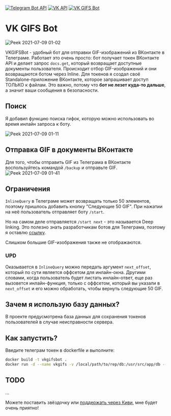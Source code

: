 [![Telegram Bot API](https://img.shields.io/badge/Telegram%20Bot%20API-5.2-blue.svg?style=flat-&logo=telegram)](https://core.telegram.org/bots/api)
[![VK API](https://img.shields.io/badge/Vkontakte%20API-5.131-blue.svg?style=flat-&logo=vk)](https://vk.com/dev/methods)
[![VK GIFS Bot](https://img.shields.io/badge/VK%20GIFS%20Bot-blue.svg?style=flat-&logo=telegram)](https://t.me/VKGIFSBot)


# VK GIFS Bot


![Peek 2021-07-09 01-02](https://user-images.githubusercontent.com/53908805/124996454-9fa07d00-e051-11eb-9fbd-3bd31db4e555.gif)

VKGIFSBot - удобный бот для отправки GIF-изображений из ВКонтакте в Телеграмe. Работает это очень просто: бот получает токен ВКонтакте API и делает запрос `docs.get`, который возвращает доступные документы пользователя.
Происходит отбор GIF-изображений и они возвращаются ботом через Inline. Для токенов я создал своё Standalone-приложение ВКонтакте, которое запрашивает доступ ТОЛЬКО к файлам. Это важно, потому что **бот не лезет куда-то дальше**,
а значит ваши сообщения в безопасности. 

## Поиск
Я добавил функцию поиска гифок, которую можно использовать во время инлайн запроса к боту.

![Peek 2021-07-09 01-11](https://user-images.githubusercontent.com/53908805/124997026-9f54b180-e052-11eb-9367-d3d4be9b86df.gif)

## Отправка GIF в документы ВКонтакте
Для того, чтобы отправить GIF из Телеграма в ВКонтакте воспользуйтесь командой `/backup` и отправьте GIF.
![Peek 2021-07-09 01-41](https://user-images.githubusercontent.com/53908805/124999502-f6f51c00-e056-11eb-9145-66455b8f410c.gif)


## Ограничения
`InlineQuery` в Телеграме может возвращать только 50 элементов, поэтому пришлось добавить кнопку "Следующие 50 GIF". При нажатии на неё пользователь отправляет боту `/start`.

Но на самом деле отправляется `/start next` - это называется Deep linking. Это полезно знать разработчикам ботов для Телеграма, поэтому я оставлю [ссылку](https://core.telegram.org/bots#deep-linking).

Слишком большие GIF-изображения также не отображаются.
### UPD
Оказывается в `InlineQuery` можно передать аргумент `next_offset`, который по сути является оффсетом для инлайн-окна. Другими словами, когда пользователь будет листать инлайн-ответ, еще раз вызовется инлайн-функция, только с оффсетом, который вы указали в `next_offset` и его можно обработать, чтобы вернуть следующие 50 GIF.

## Зачем я использую базу данных?
В проекте предусмотрена база данных для сохранения токенов пользователей в случае неисправности сервера.

## Как запустить?
Введите телеграм токен в dockerfile и выполните:
```sh
docker build -t vkgifsbot .
docker run -d --name vkgifs -v /local/path/to/rep/db:/usr/src/app/db --rm vkgifsbot
```

## TODO
...

Можете поставить звёздочку или [поддержать через Киви](https://qiwi.com/n/WEESCR), мне будет очень приятно! 
